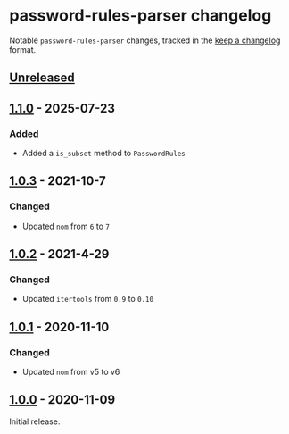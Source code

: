 # password-rules-parser changelog

Notable `password-rules-parser` changes, tracked in the [keep a changelog](https://keepachangelog.com/en/1.0.0/) format.

## [Unreleased]

## [1.1.0] - 2025-07-23

### Added

* Added a `is_subset` method to `PasswordRules`

## [1.0.3] - 2021-10-7

### Changed

* Updated `nom` from `6` to `7`

## [1.0.2] - 2021-4-29

### Changed

* Updated `itertools` from `0.9` to `0.10`

## [1.0.1] - 2020-11-10

### Changed

* Updated `nom` from v5 to v6

## [1.0.0] - 2020-11-09

Initial release.

[Unreleased]: https://github.com/1Password/password-rules-parser/compare/v1.1.0...HEAD
[1.1.0]: https://github.com/1Password/password-rules-parser/compare/v1.0.3...v1.1.0
[1.0.3]: https://github.com/1Password/password-rules-parser/compare/v1.0.2...v1.0.3
[1.0.2]: https://github.com/1Password/password-rules-parser/compare/v1.0.1...v1.0.2
[1.0.1]: https://github.com/1Password/password-rules-parser/compare/v1.0.0...v1.0.1
[1.0.0]: https://github.com/1Password/password-rules-parser/releases/tag/v1.0.0
